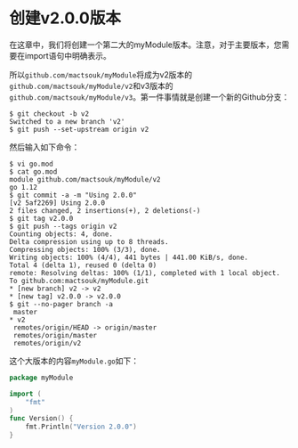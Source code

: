 # 创建v2.0.0版本

在这章中，我们将创建一个第二大的myModule版本。注意，对于主要版本，您需要在import语句中明确表示。

所以`github.com/mactsouk/myModule`将成为v2版本的`github.com/mactsouk/myModule/v2`和v3版本的`github.com/mactsouk/myModule/v3`。第一件事情就是创建一个新的Github分支：


```shell
$ git checkout -b v2
Switched to a new branch 'v2'
$ git push --set-upstream origin v2
```

然后输入如下命令：

```shell
$ vi go.mod
$ cat go.mod
module github.com/mactsouk/myModule/v2
go 1.12
$ git commit -a -m "Using 2.0.0"
[v2 5af2269] Using 2.0.0
2 files changed, 2 insertions(+), 2 deletions(-)
$ git tag v2.0.0
$ git push --tags origin v2
Counting objects: 4, done.
Delta compression using up to 8 threads.
Compressing objects: 100% (3/3), done.
Writing objects: 100% (4/4), 441 bytes | 441.00 KiB/s, done.
Total 4 (delta 1), reused 0 (delta 0)
remote: Resolving deltas: 100% (1/1), completed with 1 local object.
To github.com:mactsouk/myModule.git
* [new branch] v2 -> v2
* [new tag] v2.0.0 -> v2.0.0
$ git --no-pager branch -a
 master
* v2
 remotes/origin/HEAD -> origin/master
 remotes/origin/master
 remotes/origin/v2
 ```

这个大版本的内容`myModule.go`如下：

```go
package myModule

import (
    "fmt"
)
func Version() {
    fmt.Println("Version 2.0.0")
}
```